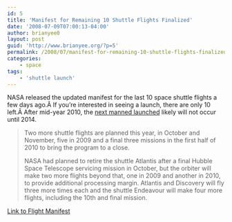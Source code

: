 ```yaml
---
id: 5
title: 'Manifest for Remaining 10 Shuttle Flights Finalized'
date: '2008-07-09T07:00:13-04:00'
author: brianyee0
layout: post
guid: 'http://www.brianyee.org/?p=5'
permalink: /2008/07/manifest-for-remaining-10-shuttle-flights-finalized/
categories:
    - space
tags:
    - 'shuttle launch'
---
```


NASA released the updated manifest for the last 10 space shuttle flights a few days ago.Â If you’re interested in seeing a launch, there are only 10 left.Â After mid-year 2010, the [next manned launched](http://en.wikipedia.org/wiki/Orion_2) likely will not occur until 2014.

> Two more shuttle flights are planned this year, in October and November, five in 2009 and a final three missions in the first half of 2010 to bring the program to a close.
> 
> NASA had planned to retire the shuttle Atlantis after a final Hubble Space Telescope servicing mission in October, but the orbiter will make two more flights beyond that, one in 2009 and another in 2010, to provide additional processing margin. Atlantis and Discovery will fly three more times each and the shuttle Endeavour will make four more flights, including the 10th and final mission.

[Link to Flight Manifest](http://spaceflightnow.com/shuttle/sts125/080707manifest/manifest.html)
